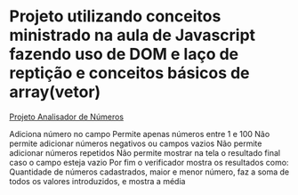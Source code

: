  <h1>Projeto utilizando conceitos ministrado na aula de Javascript fazendo uso de DOM e laço de reptição e conceitos básicos de array(vetor)</h1>
  <a href="https://geffersoncosta.github.io/Estudos-JavaScript/aula16ex/ex18/index.html">Projeto Analisador de Números </a><br>
  
  <p>
       Adiciona número no campo 
       Permite apenas números entre 1 e 100
       Não permite adicionar números negativos ou campos vazios
       Não permite adicionar números repetidos
       Não permite mostrar na tela o resultado final caso o campo esteja vazio
       Por fim o verificador mostra os resultados como: Quantidade de números cadastrados, maior e menor número, 
       faz a soma de todos os valores introduzidos, e mostra a média
       </p>
 

